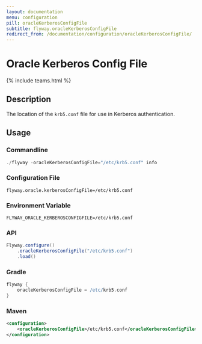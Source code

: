 ```yaml
---
layout: documentation
menu: configuration
pill: oracleKerberosConfigFile
subtitle: flyway.oracleKerberosConfigFile
redirect_from: /documentation/configuration/oracleKerberosConfigFile/
---
```


# Oracle Kerberos Config File
{% include teams.html %}

## Description
The location of the `krb5.conf` file for use in Kerberos authentication.

## Usage

### Commandline
```powershell
./flyway -oracleKerberosConfigFile="/etc/krb5.conf" info
```

### Configuration File
```properties
flyway.oracle.kerberosConfigFile=/etc/krb5.conf
```

### Environment Variable
```properties
FLYWAY_ORACLE_KERBEROSCONFIGFILE=/etc/krb5.conf
```

### API
```java
Flyway.configure()
    .oracleKerberosConfigFile("/etc/krb5.conf")
    .load()
```

### Gradle
```groovy
flyway {
    oracleKerberosConfigFile = /etc/krb5.conf
}
```

### Maven
```xml
<configuration>
    <oracleKerberosConfigFile>/etc/krb5.conf</oracleKerberosConfigFile>
</configuration>
```

